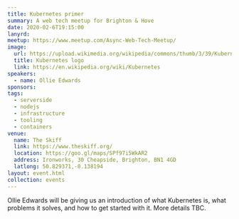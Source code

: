 ```yaml
---
title: Kubernetes primer
summary: A web tech meetup for Brighton & Hove
date: 2020-02-6T19:15:00
lanyrd:
meetup: https://www.meetup.com/Async-Web-Tech-Meetup/
image:
  url: https://upload.wikimedia.org/wikipedia/commons/thumb/3/39/Kubernetes_logo_without_workmark.svg/1200px-Kubernetes_logo_without_workmark.svg.png
  title: Kubernetes logo
  link: https://en.wikipedia.org/wiki/Kubernetes
speakers:
  - name: Ollie Edwards
sponsors:
tags:
  - serverside
  - nodejs
  - infrastructure
  - tooling
  - containers
venue:
  name: The Skiff
  link: https://www.theskiff.org/
  location: https://goo.gl/maps/SPf97i5WkAR2
  address: Ironworks, 30 Cheapside, Brighton, BN1 4GD
  latlong: 50.829371,-0.138194
layout: event.html
collection: events
---
```


Ollie Edwards will be giving us an introduction of what Kubernetes is, what problems it solves, and how to get started with it. More details TBC.
